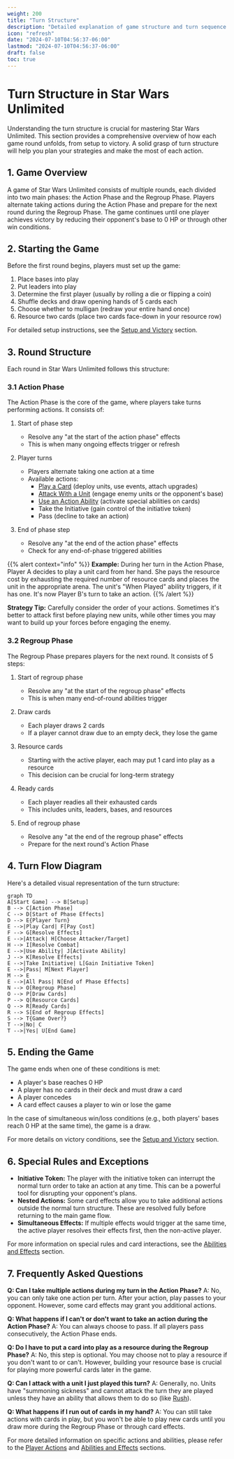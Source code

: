 ```yaml
---
weight: 200
title: "Turn Structure"
description: "Detailed explanation of game structure and turn sequence in Star Wars Unlimited"
icon: "refresh"
date: "2024-07-10T04:56:37-06:00"
lastmod: "2024-07-10T04:56:37-06:00"
draft: false
toc: true
---
```


# Turn Structure in Star Wars Unlimited

Understanding the turn structure is crucial for mastering Star Wars Unlimited. This section provides a comprehensive overview of how each game round unfolds, from setup to victory. A solid grasp of turn structure will help you plan your strategies and make the most of each action.

## 1. Game Overview

A game of Star Wars Unlimited consists of multiple rounds, each divided into two main phases: the Action Phase and the Regroup Phase. Players alternate taking actions during the Action Phase and prepare for the next round during the Regroup Phase. The game continues until one player achieves victory by reducing their opponent's base to 0 HP or through other win conditions.

## 2. Starting the Game

Before the first round begins, players must set up the game:

1. Place bases into play
2. Put leaders into play
3. Determine the first player (usually by rolling a die or flipping a coin)
4. Shuffle decks and draw opening hands of 5 cards each
5. Choose whether to mulligan (redraw your entire hand once)
6. Resource two cards (place two cards face-down in your resource row)

For detailed setup instructions, see the [Setup and Victory](/docs/setup-and-victory/) section.

## 3. Round Structure

Each round in Star Wars Unlimited follows this structure:

### 3.1 Action Phase

The Action Phase is the core of the game, where players take turns performing actions. It consists of:

1. Start of phase step
   - Resolve any "at the start of the action phase" effects
   - This is when many ongoing effects trigger or refresh

2. Player turns
   - Players alternate taking one action at a time
   - Available actions: 
     - [Play a Card](/docs/player-actions/#2-play-a-card) (deploy units, use events, attach upgrades)
     - [Attack With a Unit](/docs/player-actions/#3-attack-with-a-unit) (engage enemy units or the opponent's base)
     - [Use an Action Ability](/docs/player-actions/#4-use-an-action-ability) (activate special abilities on cards)
     - Take the Initiative (gain control of the initiative token)
     - Pass (decline to take an action)

3. End of phase step
   - Resolve any "at the end of the action phase" effects
   - Check for any end-of-phase triggered abilities

{{% alert context="info" %}}
**Example:** During her turn in the Action Phase, Player A decides to play a unit card from her hand. She pays the resource cost by exhausting the required number of resource cards and places the unit in the appropriate arena. The unit's "When Played" ability triggers, if it has one. It's now Player B's turn to take an action.
{{% /alert %}}

**Strategy Tip:** Carefully consider the order of your actions. Sometimes it's better to attack first before playing new units, while other times you may want to build up your forces before engaging the enemy.

### 3.2 Regroup Phase

The Regroup Phase prepares players for the next round. It consists of 5 steps:

1. Start of regroup phase
   - Resolve any "at the start of the regroup phase" effects
   - This is when many end-of-round abilities trigger

2. Draw cards
   - Each player draws 2 cards
   - If a player cannot draw due to an empty deck, they lose the game

3. Resource cards
   - Starting with the active player, each may put 1 card into play as a resource
   - This decision can be crucial for long-term strategy

4. Ready cards
   - Each player readies all their exhausted cards
   - This includes units, leaders, bases, and resources

5. End of regroup phase
   - Resolve any "at the end of the regroup phase" effects
   - Prepare for the next round's Action Phase

## 4. Turn Flow Diagram

Here's a detailed visual representation of the turn structure:
```mermaid
graph TD
A[Start Game] --> B[Setup]
B --> C[Action Phase]
C --> D[Start of Phase Effects]
D --> E{Player Turn}
E -->|Play Card| F[Pay Cost]
F --> G[Resolve Effects]
E -->|Attack| H[Choose Attacker/Target]
H --> I[Resolve Combat]
E -->|Use Ability| J[Activate Ability]
J --> K[Resolve Effects]
E -->|Take Initiative| L[Gain Initiative Token]
E -->|Pass| M[Next Player]
M --> E
E -->|All Pass| N[End of Phase Effects]
N --> O[Regroup Phase]
O --> P[Draw Cards]
P --> Q[Resource Cards]
Q --> R[Ready Cards]
R --> S[End of Regroup Effects]
S --> T{Game Over?}
T -->|No| C
T -->|Yes| U[End Game]
```

## 5. Ending the Game

The game ends when one of these conditions is met:

- A player's base reaches 0 HP
- A player has no cards in their deck and must draw a card
- A player concedes
- A card effect causes a player to win or lose the game

In the case of simultaneous win/loss conditions (e.g., both players' bases reach 0 HP at the same time), the game is a draw.

For more details on victory conditions, see the [Setup and Victory](/docs/setup-and-victory/) section.

## 6. Special Rules and Exceptions

- **Initiative Token:** The player with the initiative token can interrupt the normal turn order to take an action at any time. This can be a powerful tool for disrupting your opponent's plans.
- **Nested Actions:** Some card effects allow you to take additional actions outside the normal turn structure. These are resolved fully before returning to the main game flow.
- **Simultaneous Effects:** If multiple effects would trigger at the same time, the active player resolves their effects first, then the non-active player.

For more information on special rules and card interactions, see the [Abilities and Effects](/docs/abilities-and-effects/) section.

## 7. Frequently Asked Questions

**Q: Can I take multiple actions during my turn in the Action Phase?**
A: No, you can only take one action per turn. After your action, play passes to your opponent. However, some card effects may grant you additional actions.

**Q: What happens if I can't or don't want to take an action during the Action Phase?**
A: You can always choose to pass. If all players pass consecutively, the Action Phase ends.

**Q: Do I have to put a card into play as a resource during the Regroup Phase?**
A: No, this step is optional. You may choose not to play a resource if you don't want to or can't. However, building your resource base is crucial for playing more powerful cards later in the game.

**Q: Can I attack with a unit I just played this turn?**
A: Generally, no. Units have "summoning sickness" and cannot attack the turn they are played unless they have an ability that allows them to do so (like [Rush](/docs/keywords/#rush)).

**Q: What happens if I run out of cards in my hand?**
A: You can still take actions with cards in play, but you won't be able to play new cards until you draw more during the Regroup Phase or through card effects.

For more detailed information on specific actions and abilities, please refer to the [Player Actions](/docs/player-actions/) and [Abilities and Effects](/docs/abilities-and-effects/) sections.